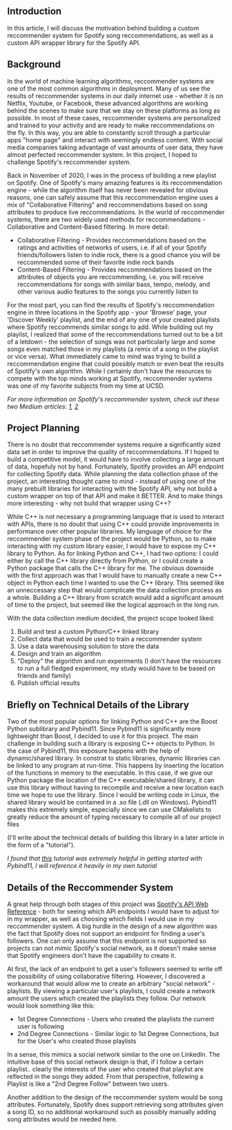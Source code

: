 ## Introduction

In this article, I will discuss the motivation behind building a custom reccommender system for Spotify song reccommendations, as well as a custom API wrapper library for the Spotify API. 

## Background

In the world of machine learning algorithms, reccommender systems are one of the most common algorithms in deployment. Many of us see the results of reccommender systems in our daily internet use - whether it is on Netflix, Youtube, or Facebook, these advanced algorithms are working behind the scenes to make sure that we stay on these platforms as long as possible. In most of these cases, reccommender systems are personalized and trained to your activity and are ready to make reccommendations on the fly. In this way, you are able to constantly scroll through a particular apps "home page" and interact with seemingly endless content. With social media companies taking advantage of vast amounts of user data, they have almost perfected reccommender system. In this project, I hoped to challenge Spotify's reccommender system. 

Back in November of 2020, I was in the process of building a new playlist on Spotify. One of Spotify's many amazing features is its reccommendation engine - while the algorithm itself has never been revealed for obvious reasons, one can safely assume that this reccommendation engine uses a mix of "Collaborative Filtering" and reccommendations based on song attributes to produce live reccommendations. In the world of reccommender systems, there are two widely used methods for reccommendations - Collaborative and Content-Based filtering. In more detail:

* Collaborative Filtering - Provides reccommendations based on the ratings and activities of networks of users, i.e. if all of your Spotify friends/followers listen to indie rock, there is a good chance you will be reccommended some of their favorite indie rock bands
* Content-Based Filtering - Provides reccommendations based on the attributes of objects you are reccommending, i.e. you will receive reccommendations for songs with similar bass, tempo, melody, and other various audio features to the songs you currently listen to

For the most part, you can find the results of Spotify's reccommendation engine in three locations in the Spotify app - your 'Browse' page, your 'Discover Weekly' playlist, and the end of any one of your created playlists where Spotify reccommends similar songs to add. While building out my playlist, I realized that some of the reccommendations turned out to be a bit of a letdown - the selection of songs was not particularly large and some songs even matched those in my playlists (a remix of a song in the playlist or vice versa). What immediately came to mind was trying to build a reccommendation engine that could possibly match or even beat the results of Spotify's own algorithm. While I certainly don't have the resources to compete with the top minds working at Spotify, reccommender systems was one of my favorite subjects from my time at UCSD. 

_For more information on Spotify's reccommender system, check out these two Medium articles: [1](https://towardsdatascience.com/how-spotify-recommends-your-new-favorite-artist-8c1850512af0), [2](https://ericboam.medium.com/i-decoded-the-spotify-recommendation-algorithm-heres-what-i-found-4b0f3654035b)_

## Project Planning 

There is no doubt that reccommender systems require a significantly sized data set in order to improve the quality of reccommendations. If I hoped to build a competitive model, it would have to involve collecting a large amount of data, hopefuly not by hand. Fortunately, Spotify provides an API endpoint for collecting Spotify data. While planning the data collection phase of the project, an interesting thought came to mind - instead of using one of the many prebuilt libraries for interacting with the Spotify API, why not build a custom wrapper on top of that API and make it BETTER. And to make things more interesting - why not build that wrapper using C++? 

While C++ is not necessary a programming language that is used to interact with APIs, there is no doubt that using C++  could provide improvements in performance over other popular libraries. My language of choice for the reccommender system phase of the project would be Python, so to make interacting with my custom library easier, I would have to expose my C++ library to Python. As for linking Python and C++, I had two options: I could either by call the C++ library directly from Python, or I could create a Python package that calls the C++ library for me. The obvious downside with the first approach was that I would have to manually create a new C++ object in Python each time I wanted to use the C++ library. This seemed like an unneccessary step that would complicate the data collection process as a whole. Building a C++ library from scratch would add a significant amount of time to the project, but seemed like the logical approach in the long run. 

With the data collection medium decided, the project scope looked liked:

1. Build and test a custom Python/C++ linked library
2. Collect data that would be used to train a reccommender system
3. Use a data warehousing solution to store the data
4. Design and train an algorithm
5. "Deploy" the algorithm and run experiments (I don't have the resources to run a full fledged experiment, my study would have to be based on friends and family)
6. Publish official results

## Briefly on Technical Details of the Library 

Two of the most popular options for linking Python and C++ are the Boost Python sublibrary and Pybind11. Since Pybind11 is significantly more lightweight than Boost, I decided to use it for this project. The main challenge in building such a library is exposing C++ objects to Python. In the case of Pybind11, this exposure happens with the help of dynamic/shared library. In constrat to static libraries, dynamic libraries can be linked to any program at run-time. This happens by inserting the location of the functions in memory to the executable. In this case, if we give our Python package the location of the C++ executable/shared library, it can use this library without having to recompile and receive a new location each time we hope to use the library. Since I would be writing code in Linux, the shared library would be contained in a .so file (.dll on Windows). Pybind11 makes this extremely simple, especially since we can use CMakelists to greatly reduce the amount of typing necessary to compile all of our project files 

(I'll write about the technical details of building this library in a later article in the form of a "tutorial"). 

_I found that [this](https://www.youtube.com/watch?v=-eIkUnCLMFc) tutorial was extremely helpful in getting started with Pybind11, I will reference it heavily in my own tutorial_

## Details of the Reccommender System

A great help through both stages of this project was [Spotify's API Web Reference](https://developer.spotify.com/documentation/web-api/reference/) - both for seeing which API endpoints I would have to adjust for in my wrapper, as well as choosing which fields I would use in my reccommender system. A big hurdle in the design of a new algorithm was the fact that Spotify does not support an endpoint for finding a user's followers. One can only assume that this endpoint is not supported so projects can not mimic Spotify's social network, as it doesn't make sense that Spotify engineers don't have the capability to create it.

At first, the lack of an endpoint to get a user's followers seemed to write off the possibility of using collaborative filtering. However, I discovered a workaround that would allow me to create an arbitrary "social network" - playlists. By viewing a particular user's playlists, I could create a network amount the users which created the playlists they follow. Our network would look something like this:

* 1st Degree Connections - Users who created the playlists the current user is following
* 2nd Degree Connections - Similar logic to 1st Degree Connections, but for the User's who created those playlists

In a sense, this mimics a social network similar to the one on LinkedIn. The intuitive base of this social network design is that, if I follow a certain playlist.. clearly the interests of the user who created that playlist are reflected in the songs they added. From that perspective, following a Playlist is like a "2nd Degree Follow" between two users. 

Another addition to the design of the reccommender system would be song attributes. Fortunately, Spotify does support retrieving song attributes given a song ID, so no additional workaround such as possibly manually adding song attributes would be needed here.
